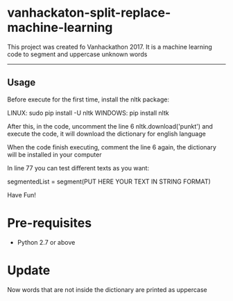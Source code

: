 vanhackaton-split-replace-machine-learning
===================

This project was created fo Vanhackathon 2017. It is a machine learning code to segment and uppercase unknown words

----------

Usage
-------------

Before execute for the first time, install the nltk package: 

LINUX: sudo pip install -U nltk
WINDOWS: pip install nltk 

After this, in the code, uncomment the line 6 nltk.download('punkt') and execute the code, it will download the dictionary for english language

When the code finish executing, comment the line 6 again, the dictionary will be installed in your computer 

In line 77 you can test different texts as you want:

segmentedList = segment(PUT HERE YOUR TEXT IN STRING FORMAT)

Have Fun!

Pre-requisites
=======
 - Python 2.7 or above
 
Update
=======
Now words that are not inside the dictionary are printed as uppercase